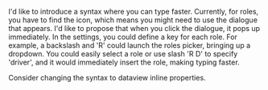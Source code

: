 I'd like to introduce a syntax where you can type faster. Currently, for roles, you have to find the icon, which means you might need to use the dialogue that appears. I'd like to propose that when you click the dialogue, it pops up immediately. In the settings, you could define a key for each role. For example, a backslash and 'R' could launch the roles picker, bringing up a dropdown. You could easily select a role or use slash 'R D' to specify 'driver', and it would immediately insert the role, making typing faster.

Consider changing the syntax to dataview inline properties. 

